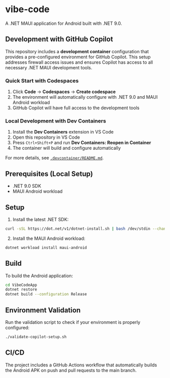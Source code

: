 # vibe-code

A .NET MAUI application for Android built with .NET 9.0.

## Development with GitHub Copilot

This repository includes a **development container** configuration that provides a pre-configured environment for GitHub Copilot. This setup addresses firewall access issues and ensures Copilot has access to all necessary .NET MAUI development tools.

### Quick Start with Codespaces
1. Click **Code** → **Codespaces** → **Create codespace**
2. The environment will automatically configure with .NET 9.0 and MAUI Android workload
3. GitHub Copilot will have full access to the development tools

### Local Development with Dev Containers
1. Install the **Dev Containers** extension in VS Code
2. Open this repository in VS Code
3. Press `Ctrl+Shift+P` and run **Dev Containers: Reopen in Container**
4. The container will build and configure automatically

For more details, see [`.devcontainer/README.md`](.devcontainer/README.md).

## Prerequisites (Local Setup)

- .NET 9.0 SDK
- MAUI Android workload

## Setup

1. Install the latest .NET SDK:
```bash
curl -sSL https://dot.net/v1/dotnet-install.sh | bash /dev/stdin --channel 9.0
```

2. Install the MAUI Android workload:
```bash
dotnet workload install maui-android
```

## Build

To build the Android application:

```bash
cd VibeCodeApp
dotnet restore
dotnet build --configuration Release
```

## Environment Validation

Run the validation script to check if your environment is properly configured:

```bash
./validate-copilot-setup.sh
```

## CI/CD

The project includes a GitHub Actions workflow that automatically builds the Android APK on push and pull requests to the main branch.